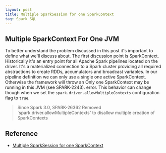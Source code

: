 ```yaml
---
layout: post
title: Multiple SparkSession for one SparkContext
tag: Spark SQL
---
```


## Multiple SparkContext For One JVM
To better understand the problem discussed in this post it's important to define what we'll discuss about. The first discussion point is SparkContext. Historically it's an entry point for all Apache Spark pipelines located on the driver. It's a materialized connection to a Spark cluster providing all required abstractions to create RDDs, accumulators and broadcast variables. In our pipeline definition we can only use a single one active SparkContext. Otherwise the framework will throw an Only one SparkContext may be running in this JVM (see SPARK-2243). error. This behavior can change though when we set the `spark.driver.allowMultipleContexts` configuration flag to `true`.

> Since Spark 3.0, SPARK-26362 Removed 'spark.driver.allowMultipleContexts' to disallow multiple creation of SparkContexts

## Reference
* [Multiple SparkSession for one SparkContext](https://www.waitingforcode.com/apache-spark-sql/multiple-sparksession-one-sparkcontext/read#SparkSessions_sharing_SparkContext)